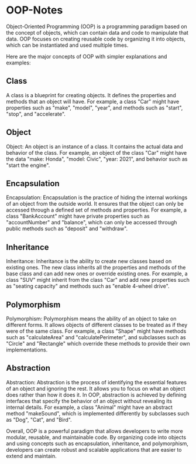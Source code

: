# OOP-Notes


Object-Oriented Programming (OOP) is a programming paradigm based on the concept of objects, which can contain data and code to manipulate that data. OOP focuses on creating reusable code by organizing it into objects, which can be instantiated and used multiple times.

Here are the major concepts of OOP with simpler explanations and examples:

## Class
A class is a blueprint for creating objects. It defines the properties and methods that an object will have. For example, a class "Car" might have properties such as "make", "model", "year", and methods such as "start", "stop", and "accelerate".

## Object
Object: An object is an instance of a class. It contains the actual data and behavior of the class. For example, an object of the class "Car" might have the data "make: Honda", "model: Civic", "year: 2021", and behavior such as "start the engine".

## Encapsulation
Encapsulation: Encapsulation is the practice of hiding the internal workings of an object from the outside world. It ensures that the object can only be accessed through a defined set of methods and properties. For example, a class "BankAccount" might have private properties such as "accountNumber" and "balance", which can only be accessed through public methods such as "deposit" and "withdraw".

## Inheritance
Inheritance: Inheritance is the ability to create new classes based on existing ones. The new class inherits all the properties and methods of the base class and can add new ones or override existing ones. For example, a class "SUV" might inherit from the class "Car" and add new properties such as "seating capacity" and methods such as "enable 4-wheel drive".

## Polymorphism
Polymorphism: Polymorphism means the ability of an object to take on different forms. It allows objects of different classes to be treated as if they were of the same class. For example, a class "Shape" might have methods such as "calculateArea" and "calculatePerimeter", and subclasses such as "Circle" and "Rectangle" which override these methods to provide their own implementations.

## Abstraction 
Abstraction: Abstraction is the process of identifying the essential features of an object and ignoring the rest. It allows you to focus on what an object does rather than how it does it. In OOP, abstraction is achieved by defining interfaces that specify the behavior of an object without revealing its internal details. For example, a class "Animal" might have an abstract method "makeSound", which is implemented differently by subclasses such as "Dog", "Cat", and "Bird".

Overall, OOP is a powerful paradigm that allows developers to write more modular, reusable, and maintainable code. By organizing code into objects and using concepts such as encapsulation, inheritance, and polymorphism, developers can create robust and scalable applications that are easier to extend and maintain.
